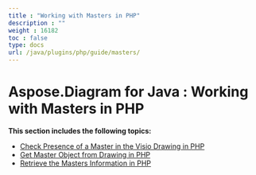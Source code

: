 ```yaml
---
title : "Working with Masters in PHP" 
description : "" 
weight : 16182 
toc : false
type: docs
url: /java/plugins/php/guide/masters/
---
```


# Aspose.Diagram for Java : Working with Masters in PHP


**This section includes the following topics:**

*   [Check Presence of a Master in the Visio Drawing in PHP](https://docs2.aspose.com/diagram/java/plugins/php/guide/masters/check+presence+of+a+master+in+the+visio+drawing+in+php)
*   [Get Master Object from Drawing in PHP](https://docs2.aspose.com/diagram/java/plugins/php/guide/masters/get+master+object+from+drawing+in+php)
*   [Retrieve the Masters Information in PHP](https://docs2.aspose.com/diagram/java/plugins/php/guide/masters/retrieve+the+masters+information+in+php)

